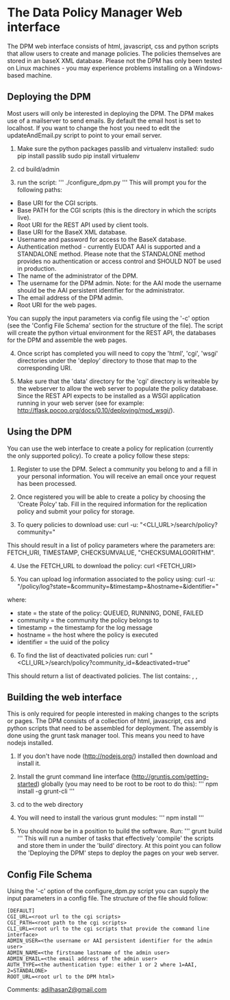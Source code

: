 # The Data Policy Manager Web interface
The DPM web interface consists of html, javascript, css and python scripts that
allow users to create and manage policies. The policies themselves are stored in
an baseX XML database. Please not the DPM has only been tested on Linux machines -
you may experience problems installing on a Windows-based machine.

## Deploying the DPM
Most users will only be interested in deploying the DPM. The DPM makes use of a
mailserver to send emails. By default the email host is set to localhost. If
you want to change the host you need to edit the  updateAndEmail.py script to
point to your email server.

1. Make sure the python packages passlib  and virtualenv installed:
sudo pip install passlib
sudo pip install virtualenv

2. cd build/admin

3. run the script:
'''
./configure_dpm.py
'''
This will prompt you for the following paths:

* Base URI for the CGI scripts.
* Base PATH for the CGI scripts (this is the directory in which the scripts live).
* Root URI for the REST API used by client tools.
* Base URI for the BaseX XML database.
* Username and password for access to the BaseX database.
* Authentication method - currently EUDAT AAI is supported and a STANDALONE method.
Please note that the STANDALONE method provides no authentication or access control
and SHOULD NOT be used in production.
* The name of the administrator of the DPM.
* The username for the DPM admin. Note: for the AAI mode the username should be
the AAI persistent identifier for the administrator.
* The email address of the DPM admin.
* Root URI for the web pages.

You can supply the input parameters via config file using the '-c' option (see
  the 'Config File Schema' section for the structure of the file). The script will create the python virtual environment for the REST API, the databases for the DPM and assemble the web pages.

4. Once script has completed you will need to copy the 'html', 'cgi', 'wsgi'
directories under the 'deploy' directory to those that map to the corresponding
URI.

5. Make sure that the 'data' directory for the 'cgi' directory is writeable by
the webserver to allow the web server to populate the policy database. Since the REST API expects to be installed as a WSGI application running in your web server (see for example: http://flask.pocoo.org/docs/0.10/deploying/mod_wsgi/).

## Using the DPM
You can use the web interface to create a policy for replication (currently the
  only supported policy). To create a policy follow these steps:

1. Register to use the DPM. Select a community you belong to and a fill in your
personal information. You will receive an email once your request has been processed.

2. Once registered you will be able to create a policy by choosing the 'Create Polcy'
tab. Fill in the required information for the replication policy and submit your
policy for storage.

3. To query policies to download use:
curl -u<emailaddress>:<password> "<CLI_URL>/search/policy?community=<community>"

This should result in a list of policy parameters where the parameters are:
FETCH_URI, TIMESTAMP, CHECKSUMVALUE, "CHECKSUMALGORITHM".

4. Use the FETCH_URL to download the policy:
curl <FETCH_URI>

5. You can upload log information associated to the policy using:
curl -u<emailaddress>:<password> "<CLI-URI>/policy/log?state=<state>&community=<community>&timestamp=<timestamp>&hostname=<hostname>&identifier=<uuid>"

where:
* state = the state of the policy: QUEUED, RUNNING, DONE, FAILED
* community = the community the policy belongs to
* timestamp = the timestamp for the log message
* hostname = the host where the policy is executed
* identifier = the uuid of the policy

6. To find the list of deactivated policies run:
curl "<CLI_URL>/search/policy?community_id=<community>&deactivated=true"

This should return a list of deactivated policies. The list contains:
<policy uuid>, <md5 value>, <md5 algorithm>


## Building the web interface
This is only required for people interested in making changes to the scripts or
pages. The DPM consists of a collection of html, javascript, css and python
scripts that need to be assembled for deployment. The assembly is done using the
grunt task manager tool. This means you need to have nodejs installed.

1. If you don't have node (http://nodejs.org/) installed then download and
   install it.

2. Install the grunt command line interface
   (http://gruntjs.com/getting-started) globally (you may need to be root to
   be root to do this):
'''
npm install -g grunt-cli
'''
2. cd to the web directory

3. You will need to install the various grunt modules:
'''
npm install
'''

4. You should now be in a position to build the software. Run:
'''
grunt build
'''
This will run a number of tasks that effectively 'compile' the scripts
and store them in under the 'build' directory. At this point you can follow
the 'Deploying the DPM' steps to deploy the pages on your web server.

## Config File Schema
Using the '-c' option of the configure_dpm.py script you can supply the input
parameters in a config file. The structure of the file should follow:

    [DEFAULT]
    CGI_URL=<root url to the cgi scripts>
    CGI_PATH=<root path to the cgi scripts>
    CLI_URL=<root url to the cgi scripts that provide the command line interface>
    ADMIN_USER=<the username or AAI persistent identifier for the admin user>
    ADMIN_NAME=<the firstname lastname of the admin user>
    ADMIN_EMAIL=<the email address of the admin user>
    AUTH_TYPE=<the authentication type: either 1 or 2 where 1=AAI, 2=STANDALONE>
    ROOT_URL=<root url to the DPM html>


Comments:
adilhasan2@gmail.com
